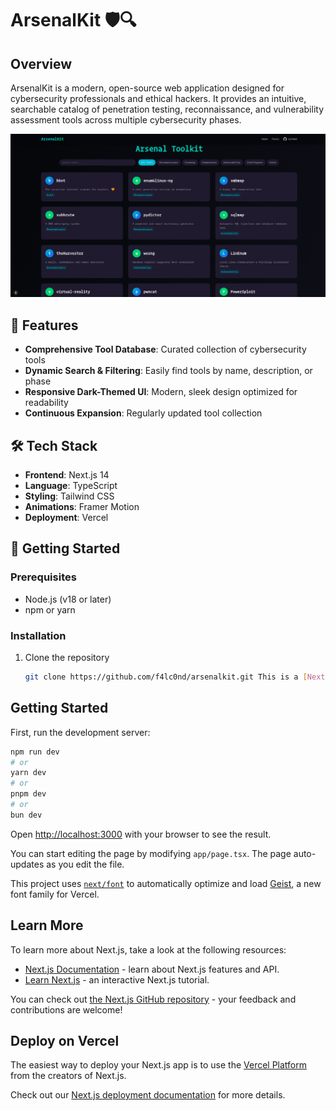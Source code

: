 # ArsenalKit 🛡️🔍

## Overview

ArsenalKit is a modern, open-source web application designed for cybersecurity professionals and ethical hackers. It provides an intuitive, searchable catalog of penetration testing, reconnaissance, and vulnerability assessment tools across multiple cybersecurity phases.

![ArsenalKit Preview](public/ak.png)

## 🌟 Features

- **Comprehensive Tool Database**: Curated collection of cybersecurity tools
- **Dynamic Search & Filtering**: Easily find tools by name, description, or phase
- **Responsive Dark-Themed UI**: Modern, sleek design optimized for readability
- **Continuous Expansion**: Regularly updated tool collection

## 🛠 Tech Stack

- **Frontend**: Next.js 14
- **Language**: TypeScript
- **Styling**: Tailwind CSS
- **Animations**: Framer Motion
- **Deployment**: Vercel

## 🚀 Getting Started

### Prerequisites

- Node.js (v18 or later)
- npm or yarn

### Installation

1. Clone the repository
   ```bash
   git clone https://github.com/f4lc0nd/arsenalkit.git This is a [Next.js](https://nextjs.org) project bootstrapped with [`create-next-app`](https://nextjs.org/docs/app/api-reference/cli/create-next-app).
   ```

## Getting Started

First, run the development server:

```bash
npm run dev
# or
yarn dev
# or
pnpm dev
# or
bun dev
```

Open [http://localhost:3000](http://localhost:3000) with your browser to see the result.

You can start editing the page by modifying `app/page.tsx`. The page auto-updates as you edit the file.

This project uses [`next/font`](https://nextjs.org/docs/app/building-your-application/optimizing/fonts) to automatically optimize and load [Geist](https://vercel.com/font), a new font family for Vercel.

## Learn More

To learn more about Next.js, take a look at the following resources:

- [Next.js Documentation](https://nextjs.org/docs) - learn about Next.js features and API.
- [Learn Next.js](https://nextjs.org/learn) - an interactive Next.js tutorial.

You can check out [the Next.js GitHub repository](https://github.com/vercel/next.js) - your feedback and contributions are welcome!

## Deploy on Vercel

The easiest way to deploy your Next.js app is to use the [Vercel Platform](https://vercel.com/new?utm_medium=default-template&filter=next.js&utm_source=create-next-app&utm_campaign=create-next-app-readme) from the creators of Next.js.

Check out our [Next.js deployment documentation](https://nextjs.org/docs/app/building-your-application/deploying) for more details.
